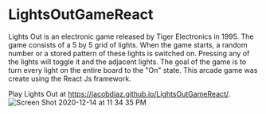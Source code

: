 # LightsOutGameReact
Lights Out is an electronic game released by Tiger Electronics in 1995. The game consists of a 5 by 5 grid of lights. When the game starts, a random number or a stored pattern of these lights is switched on. Pressing any of the lights will toggle it and the adjacent lights. The goal of the game is to turn every light on the entire board to the "On" state. This arcade game was create using the React Js framework.  

Play Lights Out at https://jacobdiaz.github.io/LightsOutGameReact/. 
![Screen Shot 2020-12-14 at 11 34 35 PM](https://user-images.githubusercontent.com/54045615/102175531-585c6000-3e65-11eb-917a-cf19a5c5a059.png)
